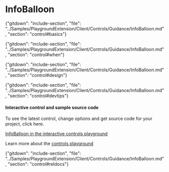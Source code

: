 ﻿# InfoBalloon

{"gitdown": "include-section", "file": "../Samples/PlaygroundExtension/Client/Controls/Guidance/InfoBalloon.md", "section": "control#basics"}

<!-- TODO get an IMAGE to embed here -->

<!-- TODO get an SAMPLE CODE to embed here -->

{"gitdown": "include-section", "file": "../Samples/PlaygroundExtension/Client/Controls/Guidance/InfoBalloon.md", "section": "control#when"}

{"gitdown": "include-section", "file": "../Samples/PlaygroundExtension/Client/Controls/Guidance/InfoBalloon.md", "section": "control#design"}

{"gitdown": "include-section", "file": "../Samples/PlaygroundExtension/Client/Controls/Guidance/InfoBalloon.md", "section": "control#devtips"}

#### Interactive control and sample source code
To see the latest control, change options and get source code for your project, click here.

<a href="https://ms.portal.azure.com/?Microsoft_Azure_Playground=true#blade/Microsoft_Azure_Playground/ControlsIndexBlade/InfoBalloon_create_Playground" target="_blank">InfoBalloon in the interactive controls playground</a>

Learn more about the [controls playground](./top-extensions-controls-playground.md)

{"gitdown": "include-section", "file": "../Samples/PlaygroundExtension/Client/Controls/Guidance/InfoBalloon.md", "section": "control#reldocs"}
